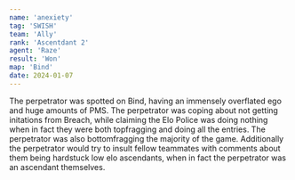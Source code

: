 ```yaml
---
name: 'anexiety'
tag: 'SWISH'
team: 'Ally'
rank: 'Ascentdant 2'
agent: 'Raze'
result: 'Won'
map: 'Bind'
date: 2024-01-07
---
```


The perpetrator was spotted on Bind, having an immensely overflated ego and huge amounts of PMS. The perpetrator was coping about not getting initations from Breach, while claiming the Elo Police was doing nothing when in fact they were both topfragging and doing all the entries. The perpetrator was also bottomfragging the majority of the game. Additionally the perpetrator would try to insult fellow teammates with comments about them being hardstuck low elo ascendants, when in fact the perpetrator was an ascendant themselves.
